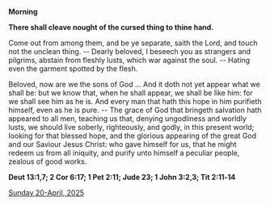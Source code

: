 **Morning**

**There shall cleave nought of the cursed thing to thine hand.**
 
Come out from among them, and be ye separate, saith the Lord, and touch not the unclean thing. -- Dearly beloved, I beseech you as strangers and pilgrims, abstain from fleshly lusts, which war against the soul. -- Hating even the garment spotted by the flesh.
 
Beloved, now are we the sons of God ... And it doth not yet appear what we shall be: but we know that, when he shall appear, we shall be like him: for we shall see him as he is. And every man that hath this hope in him purifieth himself, even as he is pure. -- The grace of God that bringeth salvation hath appeared to all men, teaching us that, denying ungodliness and worldly lusts, we should live soberly, righteously, and godly, in this present world; looking for that blessed hope, and the glorious appearing of the great God and our Saviour Jesus Christ: who gave himself for us, that he might redeem us from all iniquity, and purify unto himself a peculiar people, zealous of good works.  

**Deut 13:1,7; 2 Cor 6:17; 1 Pet 2:11; Jude 23; 1 John 3:2,3; Tit 2:11‑14**

[Sunday 20-April, 2025](https://t.me/daily_light)

